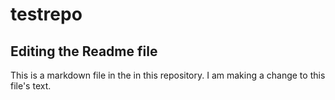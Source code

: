 # testrepo

## Editing the Readme file

This is a markdown file in the in this repository. I am making a change to this file's text.
